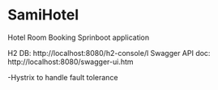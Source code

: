 # SamiHotel
Hotel Room Booking Sprinboot application

H2 DB: http://localhost:8080/h2-console/l
Swagger API doc: http://localhost:8080/swagger-ui.htm

-Hystrix to handle fault tolerance
